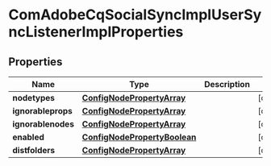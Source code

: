 

# ComAdobeCqSocialSyncImplUserSyncListenerImplProperties

## Properties

Name | Type | Description | Notes
------------ | ------------- | ------------- | -------------
**nodetypes** | [**ConfigNodePropertyArray**](ConfigNodePropertyArray.md) |  |  [optional]
**ignorableprops** | [**ConfigNodePropertyArray**](ConfigNodePropertyArray.md) |  |  [optional]
**ignorablenodes** | [**ConfigNodePropertyArray**](ConfigNodePropertyArray.md) |  |  [optional]
**enabled** | [**ConfigNodePropertyBoolean**](ConfigNodePropertyBoolean.md) |  |  [optional]
**distfolders** | [**ConfigNodePropertyArray**](ConfigNodePropertyArray.md) |  |  [optional]



